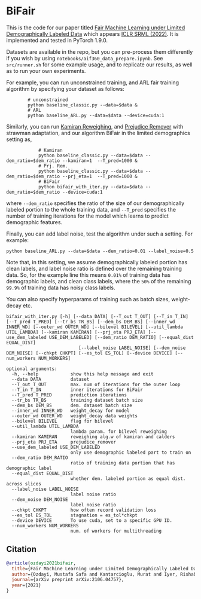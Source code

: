 # BiFair

This is the code for our paper titled [Fair Machine Learning under Limited Demographically Labeled Data](https://arxiv.org/abs/2106.04757) which appears [ICLR SRML (2022)](https://iclrsrml.github.io/). It is implemented and tested in PyTorch 1.9.0.

Datasets are available in the repo, but you can pre-process them differently if you wish by using ```notebooks/aif360_data_prepare.ipynb```.
See ```src/runner.sh``` for some example usage, and to replicate our results, as well as to run your own experiments.

For example, you can run unconstrained training, and ARL fair training algorithm by specifying your dataset as follows:
```
        # unconstrained
        python baseline_classic.py --data=$data &
        # ARL
        python baseline_ARL.py --data=$data --device=cuda:1
```

Similarly, you can run [Kamiran Reweighing](https://link.springer.com/article/10.1007/s10115-011-0463-8), and [Prejudice Remover](https://link.springer.com/chapter/10.1007/978-3-642-33486-3_3) with strawman adaptation, and our algorithm BiFair in the limited demographics setting as,
```
            # Kamiran
            python baseline_classic.py --data=$data --dem_ratio=$dem_ratio --kamiran=1  --T_pred=1000 &
            # Prj. Rem.
            python baseline_classic.py --data=$data --dem_ratio=$dem_ratio --prj_eta=1  --T_pred=1000 &
            # BiFair
            python bifair_with_iter.py --data=$data --dem_ratio=$dem_ratio --device=cuda:1
 ```
 where ```--dem_ratio``` specifies the ratio of the size of our demographically labeled portion to the whole training data, and ```--T_pred``` specifies the number of training iterations for the model which learns to predict demographic features.
 
 Finally, you can add label noise, test the algorithm under such a setting. For example:
 
 ```python baseline_ARL.py --data=$data --dem_ratio=0.01 --label_noise=0.5```
 
Note that, in this setting, we assume demographically labeled portion has clean labels, and label noise ratio is defined over the remaining training data. So, for the example line this means ``0.01%`` of training data has demographic labels, and clean class labels, where the ```50%``` of the remaining ```99.9%``` of training data has noisy class labels.

You can also specify hyperparams of training such as batch sizes, weight-decay etc.

```
bifair_with_iter.py [-h] [--data DATA] [--T_out T_OUT] [--T_in T_IN] [--T_pred T_PRED] [--tr_bs TR_BS] [--dem_bs DEM_BS] [--inner_wd INNER_WD] [--outer_wd OUTER_WD] [--bilevel BILEVEL] [--util_lambda UTIL_LAMBDA] [--kamiran KAMIRAN] [--prj_eta PRJ_ETA] [--use_dem_labeled USE_DEM_LABELED] [--dem_ratio DEM_RATIO] [--equal_dist EQUAL_DIST]
                           [--label_noise LABEL_NOISE] [--dem_noise DEM_NOISE] [--chkpt CHKPT] [--es_tol ES_TOL] [--device DEVICE] [--num_workers NUM_WORKERS]

optional arguments:
  -h, --help            show this help message and exit
  --data DATA           dataset
  --T_out T_OUT         max. num of iterations for the outer loop
  --T_in T_IN           inner iterations for BiFair
  --T_pred T_PRED       prediction iterations
  --tr_bs TR_BS         training dataset batch size
  --dem_bs DEM_BS       dem. dataset batch size
  --inner_wd INNER_WD   weight_decay for model
  --outer_wd OUTER_WD   weight_decay data weights
  --bilevel BILEVEL     flag for bilevel
  --util_lambda UTIL_LAMBDA
                        lambda param. for bilevel reweighing
  --kamiran KAMIRAN     reweighing alg.w of kamiran and calders
  --prj_eta PRJ_ETA     prejudice_remover
  --use_dem_labeled USE_DEM_LABELED
                        only use demographic labeled part to train on
  --dem_ratio DEM_RATIO
                        ratio of training data portion that has demographic label
  --equal_dist EQUAL_DIST
                        whether dem. labeled portion as equal dist. across slices
  --label_noise LABEL_NOISE
                        label noise ratio
  --dem_noise DEM_NOISE
                        label noise ratio
  --chkpt CHKPT         how often record validation loss
  --es_tol ES_TOL       stagnation = es_tol*chkpt
  --device DEVICE       To use cuda, set to a specific GPU ID.
  --num_workers NUM_WORKERS
                        num. of workers for multithreading
 ```

## Citation

```bibtex
@article{ozdayi2021bifair,
  title={Fair Machine Learning under Limited Demographically Labeled Data},
  author={Ozdayi, Mustafa Safa and Kantarcioglu, Murat and Iyer, Rishabh},
  journal={arXiv preprint arXiv:2106.04757},
  year={2021}
}

